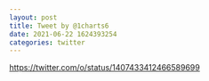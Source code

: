 ```yaml
--- 
layout: post 
title: Tweet by @1charts6 
date: 2021-06-22 1624393254 
categories: twitter 
--- 
```

https://twitter.com/o/status/1407433412466589699